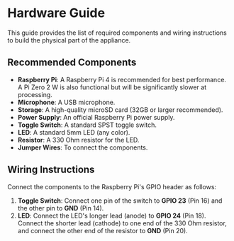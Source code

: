 # Hardware Guide

This guide provides the list of required components and wiring instructions to build the physical part of the appliance.

## Recommended Components

*   **Raspberry Pi**: A Raspberry Pi 4 is recommended for best performance. A Pi Zero 2 W is also functional but will be significantly slower at processing.
*   **Microphone**: A USB microphone.
*   **Storage**: A high-quality microSD card (32GB or larger recommended).
*   **Power Supply**: An official Raspberry Pi power supply.
*   **Toggle Switch**: A standard SPST toggle switch.
*   **LED**: A standard 5mm LED (any color).
*   **Resistor**: A 330 Ohm resistor for the LED.
*   **Jumper Wires**: To connect the components.

## Wiring Instructions

Connect the components to the Raspberry Pi's GPIO header as follows:

1.  **Toggle Switch**: Connect one pin of the switch to **GPIO 23** (Pin 16) and the other pin to **GND** (Pin 14).
2.  **LED**: Connect the LED's longer lead (anode) to **GPIO 24** (Pin 18). Connect the shorter lead (cathode) to one end of the 330 Ohm resistor, and connect the other end of the resistor to **GND** (Pin 20).